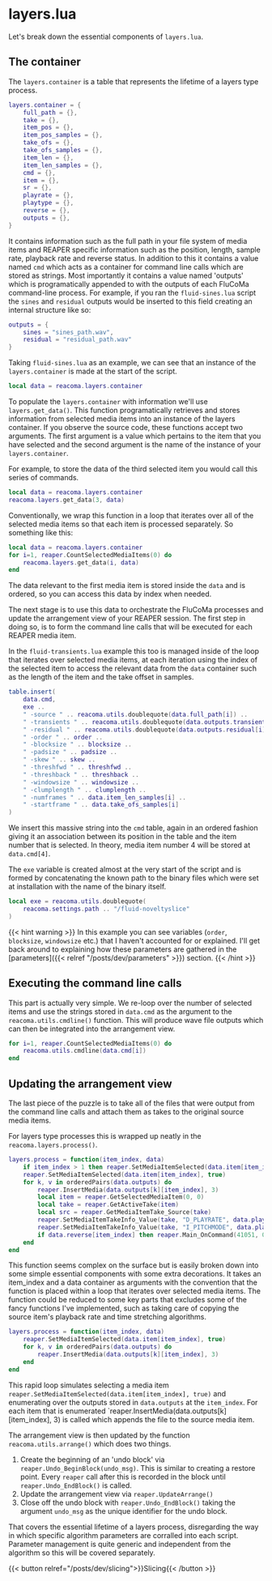 # layers.lua
Let's break down the essential components of `layers.lua`. 


## The container

The `layers.container` is a table that represents the lifetime of a layers type process.

```lua
layers.container = {
    full_path = {},
    take = {},
    item_pos = {},
    item_pos_samples = {},
    take_ofs = {},
    take_ofs_samples = {},
    item_len = {},
    item_len_samples = {},
    cmd = {},
    item = {},
    sr = {},
    playrate = {},
    playtype = {},
    reverse = {},
    outputs = {},
}
```

It contains information such as the full path in your file system of media items and REAPER specific information such as the position, length, sample rate, playback rate and reverse status. In addition to this it contains a value named `cmd` which acts as a container for command line calls which are stored as strings. Most importantly it contains a value named 'outputs' which is programatically appended to with the outputs of each FluCoMa command-line process. For example, if you ran the `fluid-sines.lua` script the `sines` and `residual` outputs would be inserted to this field creating an internal structure like so:

```lua
outputs = {
    sines = "sines_path.wav",
    residual = "residual_path.wav"
}
```

Taking `fluid-sines.lua` as an example, we can see that an instance of the `layers.container` is made at the start of the script.

```lua 
local data = reacoma.layers.container
```

To populate the `layers.container` with information we'll use `layers.get_data()`. This function programatically retrieves and stores information from selected media items into an instance of the layers container. If you observe the source code, these functions accept two arguments. The first argument is a value which pertains to the item that you have selected and the second argument is the name of the instance of your `layers.container`.

For example, to store the data of the third selected item you would call this series of commands.
```lua
local data = reacoma.layers.container
reacoma.layers.get_data(3, data)
```

Conventionally, we wrap this function in a loop that iterates over all of the selected media items so that each item is processed separately. So something like this:

```lua
local data = reacoma.layers.container
for i=1, reaper.CountSelectedMediaItems(0) do
    reacoma.layers.get_data(i, data)
end
```

The data relevant to the first media item is stored inside the `data` and is ordered, so you can access this data by index when needed.

The next stage is to use this data to orchestrate the FluCoMa processes and update the arrangement view of your REAPER session. The first step in doing so, is to form the command line calls that will be executed for each REAPER media item.

In the `fluid-transients.lua` example this too is managed inside of the loop that iterates over selected media items, at each iteration using the index of the selected item to access the relevant data from the `data` container such as the length of the item and the take offset in samples.

```lua
table.insert(
    data.cmd, 
    exe .. 
    " -source " .. reacoma.utils.doublequote(data.full_path[i]) .. 
    " -transients " .. reacoma.utils.doublequote(data.outputs.transients[i]) .. 
    " -residual " .. reacoma.utils.doublequote(data.outputs.residual[i]) ..
    " -order " .. order ..
    " -blocksize " .. blocksize ..
    " -padsize " .. padsize ..
    " -skew " .. skew ..
    " -threshfwd " .. threshfwd .. 
    " -threshback " .. threshback ..
    " -windowsize " .. windowsize .. 
    " -clumplength " .. clumplength ..
    " -numframes " .. data.item_len_samples[i] .. 
    " -startframe " .. data.take_ofs_samples[i]
)
```

We insert this massive string into the `cmd` table, again in an ordered fashion giving it an association between its position in the table and the item number that is selected. In theory, media item number 4 will be stored at `data.cmd[4]`.

The `exe` variable is created almost at the very start of the script and is formed by concatenating the known path to the binary files which were set at installation with the name of the binary itself.

```lua
local exe = reacoma.utils.doublequote(
    reacoma.settings.path .. "/fluid-noveltyslice"
)
```

{{< hint warning >}}
In this example you can see variables (`order`, `blocksize`, `windowsize` etc.) that I haven't accounted for or explained. I'll get back around to explaining how these parameters are gathered in the [parameters]({{< relref "/posts/dev/parameters" >}}) section.
{{< /hint >}}

## Executing the command line calls

This part is actually very simple. We re-loop over the number of selected items and use the strings stored in `data.cmd` as the argument to the `reacoma.utils.cmdline()` function. This will produce wave file outputs which can then be integrated into the arrangement view.

```lua
for i=1, reaper.CountSelectedMediaItems(0) do
    reacoma.utils.cmdline(data.cmd[i])
end
```

## Updating the arrangement view

The last piece of the puzzle is to take all of the files that were output from the command line calls and attach them as takes to the original source media items.

For layers type processes this is wrapped up neatly in the `reacoma.layers.process()`.

```lua
layers.process = function(item_index, data)
    if item_index > 1 then reaper.SetMediaItemSelected(data.item[item_index-1], false) end
    reaper.SetMediaItemSelected(data.item[item_index], true)
    for k, v in orderedPairs(data.outputs) do
        reaper.InsertMedia(data.outputs[k][item_index], 3)
        local item = reaper.GetSelectedMediaItem(0, 0)
        local take = reaper.GetActiveTake(item)
        local src = reaper.GetMediaItemTake_Source(take)
        reaper.SetMediaItemTakeInfo_Value(take, "D_PLAYRATE", data.playrate[item_index])
        reaper.SetMediaItemTakeInfo_Value(take, "I_PITCHMODE", data.playtype[item_index])
        if data.reverse[item_index] then reaper.Main_OnCommand(41051, 0) end
    end
end
```

This function seems complex on the surface but is easily broken down into some simple essential components with some extra decorations. It takes an item_index and a data container as arguments with the convention that the function is placed within a loop that iterates over selected media items. The function could be reduced to some key parts that excludes some of the fancy functions I've implemented, such as taking care of copying the source item's playback rate and time stretching algorithms.

```lua
layers.process = function(item_index, data)
    reaper.SetMediaItemSelected(data.item[item_index], true)
    for k, v in orderedPairs(data.outputs) do
        reaper.InsertMedia(data.outputs[k][item_index], 3)
    end
end
```

This rapid loop simulates selecting a media item `reaper.SetMediaItemSelected(data.item[item_index], true)` and enumerating over the outputs stored in `data.outputs` at the `item_index`. For each item that is enumerated `reaper.InsertMedia(data.outputs[k][item_index], 3) is called which appends the file to the source media item.

The arrangement view is then updated by the function `reacoma.utils.arrange()` which does two things.

1. Create the beginning of an 'undo block' via `reaper.Undo_BeginBlock(undo_msg)`. This is similar to creating a restore point. Every `reaper` call after this is recorded in the block until `reaper.Undo_EndBlock()` is called.
2. Update the arrangement view via `reaper.UpdateArrange()`
3. Close off the undo block with `reaper.Undo_EndBlock()` taking the argument `undo_msg` as the unique identifier for the undo block.

That covers the essential lifetime of a layers process, disregarding the way in which specific algorithm parameters are corralled into each script. Parameter management is quite generic and independent from the algorithm so this will be covered separately.

{{< button relref="/posts/dev/slicing">}}Slicing{{< /button >}}
